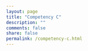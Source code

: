 ```yaml
---
layout: page
title: "Competency C"
description: ""
comments: false
share: false
permalink: /competency-c.html
---  
```

